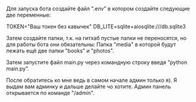 Для запуска бота создайте файл ".env" в котором создайте следующие две переменные:

TOKEN="Ваш токен без кавычек"
DB_LITE=sqlite+aiosqlite:///db.sqlite3

Затем создайте папки, т.к. на гитхаб пустые папки не переносятся, но для работы бота они обязательны:
Папка "media" в которой будут лежать ещё две папки "books" и "photos".

Затем запустите файл main.py через командную строку введя "python main.py".

После обратитесь ко мне ведь в самом начале админ только я).
Я выдам вам админку и дальше делайте чо хотите.
Админ панель открывается по команде "/admin".

